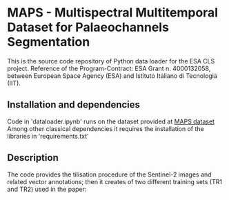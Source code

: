 # MAPS - Multispectral Multitemporal Dataset for Palaeochannels Segmentation

This is the source code repository of Python data loader for the ESA CLS project. Reference of the Program-Contract: ESA Grant n. 4000132058, between European Space Agency (ESA) and Istituto Italiano di Tecnologia (IIT).

## Installation and dependencies

Code in 'dataloader.ipynb' runs on the dataset provided at [MAPS dataset](https://huggingface.co/datasets/CCHT-IIT/Palaeochannels)
Among other classical dependencies it requires the installation of the libraries in 'requirements.txt'

## Description

The code provides the tilisation procedure of the Sentinel-2 images and related vector annotations; then it creates of two different training sets (TR1 and TR2) used in the paper:


